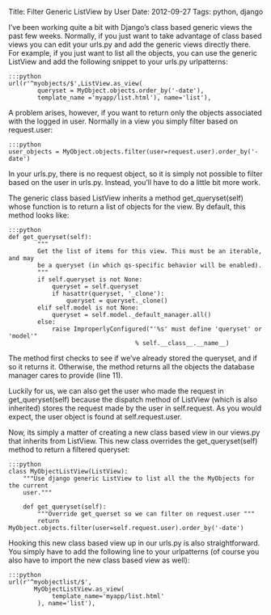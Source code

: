 Title: Filter Generic ListView by User
Date: 2012-09-27
Tags: python, django

I’ve been working quite a bit with Django’s class based generic views the
 past few weeks. Normally, if you just want to take advantage of class based
 views you can edit your urls.py and add the generic views directly there. For
 example, if you just want to list all the objects, you can use the generic
 ListView and add the following snippet to your urls.py urlpatterns:

    :::python
    url(r'^myobjects/$',ListView.as_view(
            queryset = MyObject.objects.order_by('-date'),
            template_name ='myapp/list.html'), name='list'),

A problem arises, however, if you want to return only the objects associated
with the logged in user. Normally in a view you simply filter based on
request.user:

    :::python
    user_objects = MyObject.objects.filter(user=request.user).order_by('-date')

In your urls.py, there is no request object, so it is simply not possible to
filter based on the user in urls.py. Instead, you’ll have to do a little bit
more work.

The generic class based ListView inherits a method get_queryset(self) whose
function is to return a list of objects for the view. By default, this method
looks like:

    :::python
    def get_queryset(self):
            """
            Get the list of items for this view. This must be an iterable, and may
            be a queryset (in which qs-specific behavior will be enabled).
            """
            if self.queryset is not None:
                queryset = self.queryset
                if hasattr(queryset, '_clone'):
                    queryset = queryset._clone()
            elif self.model is not None:
                queryset = self.model._default_manager.all()
            else:
                raise ImproperlyConfigured("'%s' must define 'queryset' or 'model'"
                                       % self.__class__.__name__)

The method first checks to see if we’ve already stored the queryset, and if so
it returns it. Otherwise, the method returns all the objects the database
manager cares to provide (line 11).

Luckily for us, we can also get the user who made the request in
get_queryset(self) because the dispatch method of ListView (which is also
inherited) stores the request made by the user in self.request. As you would
expect, the user object is found at self.request.user.

Now, its simply a matter of creating a new class based view in our views.py that
inherits from ListView. This new class overrides the get_queryset(self) method
to return a filtered queryset:

    :::python
    class MyObjectListView(ListView):
        """Use django generic ListView to list all the the MyObjects for the current
        user."""

        def get_queryset(self):
            """Override get_querset so we can filter on request.user """
            return MyObject.objects.filter(user=self.request.user).order_by('-date')

Hooking this new class based view up in our urls.py is also straightforward. You
simply have to add the following line to your urlpatterns (of course you also
have to import the new class based view as well):

    :::python
    url(r'^myobjectlist/$',
           MyObjectListView.as_view(
                template_name='myapp/list.html'
            ), name='list'),
